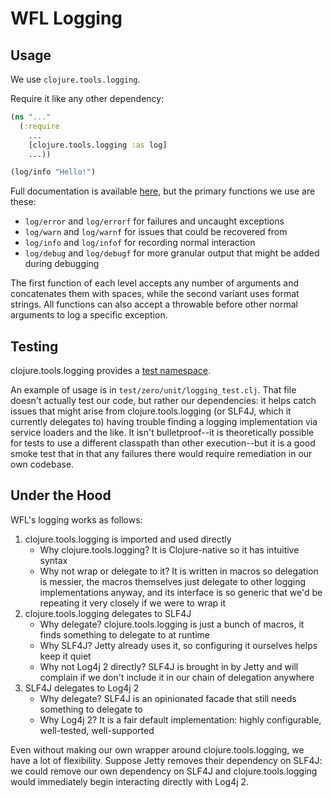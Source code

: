 # WFL Logging

## Usage
We use `clojure.tools.logging`.

Require it like any other dependency:
```clojure
(ns "..."
  (:require
    ...
    [clojure.tools.logging :as log]
    ...))

(log/info "Hello!")
```

Full documentation is available [here](http://clojure.github.io/tools.logging/#clojure.tools.logging),
but the primary functions we use are these:

- `log/error` and `log/errorf` for failures and uncaught exceptions
- `log/warn` and `log/warnf` for issues that could be recovered from
- `log/info` and `log/infof` for recording normal interaction
- `log/debug` and `log/debugf` for more granular output that might be 
added during debugging

The first function of each level accepts any number of arguments and 
concatenates them with spaces, while the second variant uses format 
strings. All functions can also accept a throwable before other normal 
arguments to log a specific exception.


## Testing
clojure.tools.logging provides a [test namespace](http://clojure.github.io/tools.logging/#clojure.tools.logging.test).

An example of usage is in `test/zero/unit/logging_test.clj`. 
That file doesn't actually test our code, but rather our dependencies:
it helps catch issues that might arise from clojure.tools.logging (or SLF4J, which
it currently delegates to) having trouble finding a logging implementation via
service loaders and the like. It isn't bulletproof--it is theoretically possible
for tests to use a different classpath than other execution--but it is a good smoke
test that in that any failures there would require remediation in our own codebase.

## Under the Hood
WFL's logging works as follows:

1. clojure.tools.logging is imported and used directly
   - Why clojure.tools.logging? It is Clojure-native so it has intuitive syntax
   - Why not wrap or delegate to it? It is written in macros so delegation
     is messier, the macros themselves just delegate to other logging
     implementations anyway, and its interface is so generic that we'd be
     repeating it very closely if we were to wrap it
2. clojure.tools.logging delegates to SLF4J
   - Why delegate? clojure.tools.logging is just a bunch of macros, it finds
     something to delegate to at runtime
   - Why SLF4J? Jetty already uses it, so configuring it ourselves helps keep
     it quiet
   - Why not Log4j 2 directly? SLF4J is brought in by Jetty and will complain
     if we don't include it in our chain of delegation anywhere
3. SLF4J delegates to Log4j 2
   - Why delegate? SLF4J is an opinionated facade that still needs something to
     delegate to
   - Why Log4j 2? It is a fair default implementation: highly configurable,
     well-tested, well-supported
     
Even without making our own wrapper around clojure.tools.logging, we have
a lot of flexibility. Suppose Jetty removes their dependency on SLF4J: we
could remove our own dependency on SLF4J and clojure.tools.logging would
immediately begin interacting directly with Log4j 2.